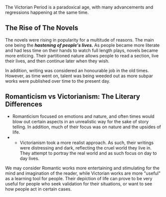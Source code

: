 The Victorian Period is a paradoxical age, with many advancements and regressions happening at the same time.


## The Rise of The Novels

The novels were rising in popularity for a multitude of reasons. The main one being the ***hastening of people's lives.*** As people became more literate and had less time on their hands to watch full length plays, novels became more enticing. Their partitioned nature allows people to read a section, live their lives, and then continue later when they wish.

In addition, writing was considered an honourable job in the old times. However, as time went on, talent was being weeded out as more subpar works were published over time to the present day.


## Romanticism vs Victorianism: The Literary Differences

- Romanticism focused on emotions and nature, and often times would blow out certain aspects in an unrealistic way for the sake of story telling. In addition, much of their focus was on nature and the upsides of life.
- - Victorianism took a more realist approach. As such, their writings were distressing and dark, reflecting the cruel world they live in. They attempt to portray the real world and as such focus on day to day lives. 

We may consider Romantic works more entertaining and stimulating for the mind and imagination of the reader, while Victorian works are more "useful" as a learning tool for people. Their depiction of life can prove to be very useful for people who seek validation for their situations, or want to see how people act in certain cases.


